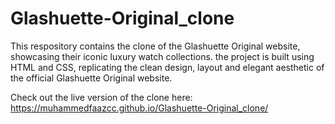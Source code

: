 # Glashuette-Original_clone

This respository contains the clone of the Glashuette Original website, showcasing their iconic luxury watch collections. the project is built using HTML and CSS, replicating the clean design, layout and elegant aesthetic of the official Glashuette Original website.

Check out the live version of the clone here: https://muhammedfaazcc.github.io/Glashuette-Original_clone/
